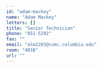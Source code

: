 ```yaml
---
id: "adam-mackey"
name: "Adam Mackey"
letters: []
title: "Senior Technician"
phone: "851-5292"
fax: ""
email: "alm2283@cumc.columbia.edu"
room: "401B"
url: ""
---
```

